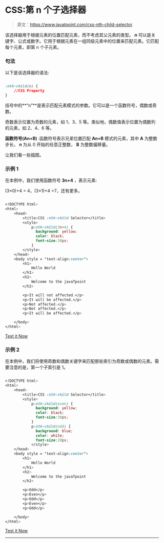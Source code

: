 # CSS:第 n 个子选择器

> 原文：<https://www.javatpoint.com/css-nth-child-selector>

该选择器用于根据元素的位置匹配元素，而不考虑其父元素的类型。 ***n*** 可以是关键字、公式或数字。它用于根据元素在一组同级元素中的位置来匹配元素。它匹配每个元素，即第 n 个子元素。

### 句法

以下是该选择器的语法:

```css

:nth-child(n) {
    //CSS Property
}

```

括号中的**“n”**是表示匹配元素模式的参数。它可以是一个函数符号，偶数或奇数。

奇数表示位置为奇数的元素，如 1、3、5 等。类似地，偶数值表示位置为偶数列的元素，如 2、4、6 等。

**函数符号(An+B)** :函数符号表示兄弟位置匹配 **An+B** 模式的元素，其中 **A** 为整数步长， **n** 为从 0 开始的任意正整数， **B** 为整数偏移量。

让我们看一些插图。

### 示例 1

在本例中，我们使用函数符号 **3n+4** ，表示元素:

(3×0)+4 = 4，(3×1)+4 =7，还有更多。

```css

<!DOCTYPE html> 
<html> 
    <head> 
        <title>CSS :nth-child Selector</title> 
        <style>  
            p:nth-child(3n+4) { 
              background: yellow; 
              color: black; 
			  font-size:30px;
            } 
        </style> 
    </head> 
    <body style = "text-align:center"> 
        <h1> 
            Hello World 
        </h1> 
        <h2> 
            Welcome to the javaTpoint 
        </h2> 

        <p>It will not affected.</p> 
        <p>It will be affected.</p> 
        <p>Not affected.</p> 
        <p>Not affected.</p> 
        <p>It will be affected.</p> 

    </body> 
</html>

```

[Test it Now](https://www.javatpoint.com/oprweb/test.jsp?filename=CSSnth-childselector1)

### 示例 2

在本例中，我们将使用奇数和偶数关键字来匹配那些索引为奇数或偶数的元素。需要注意的是，第一个子索引是 1。

```css

<!DOCTYPE html> 
<html> 
    <head> 
        <title>CSS :nth-child Selector</title> 
        <style>  
            p:nth-child(even) { 
              background: yellow; 
              color: black; 
			  font-size:30px;
            } 
            p:nth-child(odd) { 
              background: blue; 
              color: white; 
			  font-size:20px;
			</style> 
    </head> 
    <body style = "text-align:center"> 
        <h1> 
            Hello World 
        </h1> 
        <h2> 
            Welcome to the javaTpoint 
        </h2> 

        <p>Odd</p> 
        <p>Even</p> 
        <p>Odd</p> 
        <p>Even</p> 
        <p>Odd</p> 

    </body> 
</html>

```

[Test it Now](https://www.javatpoint.com/oprweb/test.jsp?filename=CSSnth-childselector2)

* * *